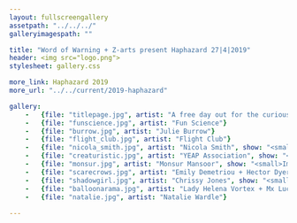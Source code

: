```yaml
---
layout: fullscreengallery
assetpath: "../../../"
galleryimagespath: ""

title: "Word of Warning + Z-arts present Haphazard 27|4|2019"
header: <img src="logo.png">
stylesheet: gallery.css

more_link: Haphazard 2019
more_url: "../../current/2019-haphazard"

gallery:
    -   {file: "titlepage.jpg", artist: "A free day out for the curious of all ages, Sat 27 Apr at Z-arts.", show: "<small>Image: Catherine Jack for YEAP Association</small>"}
    -   {file: "funscience.jpg", artist: "Fun Science"}
    -   {file: "burrow.jpg", artist: "Julie Burrow"}
    -   {file: "flight_club.jpg", artist: "Flight Club"} 
    -   {file: "nicola_smith.jpg", artist: "Nicola Smith", show: "<small>Image: Dave Barton  </small>"}
    -   {file: "creaturistic.jpg", artist: "YEAP Association", show: "<small>Image: Catherine Jack  </small>"}
    -   {file: "monsur.jpg", artist: "Monsur Mansoor", show: "<small>Image: Katarzyna Perlak  </small>"}
    -   {file: "scarecrows.jpg", artist: "Emily Demetriou + Hector Dyer"}
    -   {file: "shadowgirl.jpg", artist: "Chrissy Jones", show: "<small>Image: Lizzie Findlay  </small>"}
    -   {file: "balloonarama.jpg", artist: "Lady Helena Vortex + Mx Lucille Power"}
    -   {file: "natalie.jpg", artist: "Natalie Wardle"}
     
---
```

